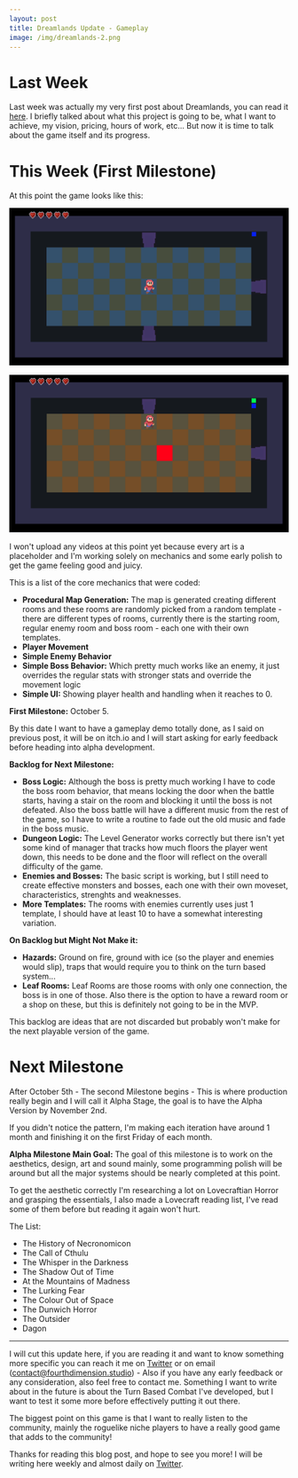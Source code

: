 ```yaml
---
layout: post
title: Dreamlands Update - Gameplay
image: /img/dreamlands-2.png
---
```


# Last Week

Last week was actually my very first post about Dreamlands, you can read it [here](https://fourthdimension.studio/devlog/2018-09-21-what-is-dreamlands/). I briefly talked about what this project is going to be, what I want to achieve, my vision, pricing, hours of work, etc... But now it is time to talk about the game itself and its progress.

# This Week (First Milestone)

At this point the game looks like this:

![Dreamlands](/img/dreamlands-2/room1.png)

![Dreamlands](/img/dreamlands-2/room2.png)

I won't upload any videos at this point yet because every art is a placeholder and I'm working solely on mechanics and some early polish to get the game feeling good and juicy.

This is a list of the core mechanics that were coded:
- **Procedural Map Generation:** The map is generated creating different rooms and these rooms are randomly picked from a random template - there are different types of rooms, currently there is the starting room, regular enemy room and boss room - each one with their own templates.
- **Player Movement**
- **Simple Enemy Behavior**
- **Simple Boss Behavior:** Which pretty much works like an enemy, it just overrides the regular stats with stronger stats and override the movement logic
- **Simple UI:** Showing player health and handling when it reaches to 0.

**First Milestone:** October 5.

By this date I want to have a gameplay demo totally done, as I said on previous post, it will be on itch.io and I will start asking for early feedback before heading into alpha development.

**Backlog for Next Milestone:**
- **Boss Logic:** Although the boss is pretty much working I have to code the boss room behavior, that means locking the door when the battle starts, having a stair on the room and blocking it until the boss is not defeated. Also the boss battle will have a different music from the rest of the game, so I have to write a routine to fade out the old music and fade in the boss music.
- **Dungeon Logic:** The Level Generator works correctly but there isn't yet some kind of manager that tracks how much floors the player went down, this needs to be done and the floor will reflect on the overall difficulty of the game.
- **Enemies and Bosses:** The basic script is working, but I still need to create effective monsters and bosses, each one with their own moveset, characteristics, strenghts and weaknesses.
- **More Templates:** The rooms with enemies currently uses just 1 template, I should have at least 10 to have a somewhat interesting variation.

**On Backlog but Might Not Make it:**
- **Hazards:** Ground on fire, ground with ice (so the player and enemies would slip), traps that would require you to think on the turn based system...
- **Leaf Rooms:** Leaf Rooms are those rooms with only one connection, the boss is in one of those. Also there is the option to have a reward room or a shop on these, but this is definitely not going to be in the MVP.

This backlog are ideas that are not discarded but probably won't make for the next playable version of the game.

# Next Milestone

After October 5th - The second Milestone begins - This is where production really begin and I will call it Alpha Stage, the goal is to have the Alpha Version by November 2nd.

If you didn't notice the pattern, I'm making each iteration have around 1 month and finishing it on the first Friday of each month.

**Alpha Milestone Main Goal:** The goal of this milestone is to work on the aesthetics, design, art and sound mainly, some programming polish will be around but all the major systems should be nearly completed at this point.

To get the aesthetic correctly I'm researching a lot on Lovecraftian Horror and grasping the essentials, I also made a Lovecraft reading list, I've read some of them before but reading it again won't hurt.

The List:
- The History of Necronomicon
- The Call of Cthulu
- The Whisper in the Darkness
- The Shadow Out of Time
- At the Mountains of Madness
- The Lurking Fear
- The Colour Out of Space
- The Dunwich Horror
- The Outsider
- Dagon

----------------

I will cut this update here, if you are reading it and want to know something more specific you can reach it me on [Twitter](https://twitter.com/studio_fourth) or on email (contact@fourthdimension.studio) - Also if you have any early feedback or any consideration, also feel free to contact me. Something I want to write about in the future is about the Turn Based Combat I've developed, but I want to test it some more before effectively putting it out there.

The biggest point on this game is that I want to really listen to the community, mainly the roguelike niche players to have a really good game that adds to the community!

Thanks for reading this blog post, and hope to see you more! I will be writing here weekly and almost daily on [Twitter](https://twitter.com/studio_fourth).